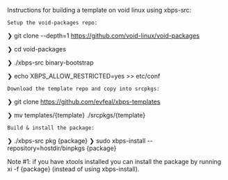 Instructions for building a template on void linux using xbps-src:

    Setup the void-packages repo:

❯ git clone --depth=1 https://github.com/void-linux/void-packages

❯ cd void-packages

❯ ./xbps-src binary-bootstrap

❯ echo XBPS_ALLOW_RESTRICTED=yes >> etc/conf


    Download the template repo and copy into srcpkgs:

❯ git clone https://github.com/evfeal/xbps-templates

❯ mv templates/{template} ./srcpkgs/{template}

    Build & install the package:

❯ ./xbps-src pkg {package}
❯ sudo xbps-install --repository=hostdir/binpkgs {package}

Note #1: if you have xtools installed you can install the package by running xi -f {package} (instead of using xbps-install).
